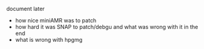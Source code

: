 document later

- how nice miniAMR was to patch
- how hard it was SNAP to patch/debgu and what was wrong with it in the end
- what is wrong with hpgmg
